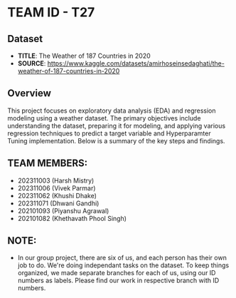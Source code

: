 # TEAM ID - T27

## Dataset
- **TITLE**: The Weather of 187 Countries in 2020
- **SOURCE**: https://www.kaggle.com/datasets/amirhoseinsedaghati/the-weather-of-187-countries-in-2020

## Overview
This project focuses on exploratory data analysis (EDA) and regression modeling using a weather dataset. The primary objectives include understanding the dataset, preparing it for modeling, and applying various regression techniques to predict a target variable and Hyperparamter Tuning implementation. Below is a summary of the key steps and findings.

## TEAM MEMBERS:
- 202311003 (Harsh Mistry)
- 202311006 (Vivek Parmar)
- 202311062 (Khushi Dhake)
- 202311071 (Dhwani Gandhi)
- 202101093 (Piyanshu Agrawal)
- 202101082 (Khethavath Phool Singh)

## NOTE:
- In our group project, there are six of us, and each person has their own job to do. We're doing independant tasks on the dataset. To keep things organized, we made separate branches for each of us, using our ID numbers as labels. Please find our work in respective branch with ID numbers.
